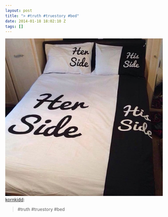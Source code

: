 ```yaml
---
layout: post
title: "> #truth #truestory #bed"
date: 2014-01-18 18:02:10 Z
tags: []
---
```

![](/media/2014/01/73735466373.jpg)
[kornkidd](http://kornkidd.tumblr.com/post/73247395799/truth-truestory-bed):

> #truth #truestory #bed
